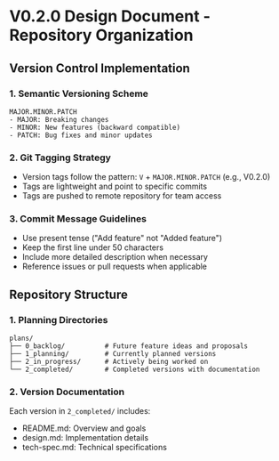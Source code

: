# V0.2.0 Design Document - Repository Organization

## Version Control Implementation

### 1. Semantic Versioning Scheme
```
MAJOR.MINOR.PATCH
- MAJOR: Breaking changes
- MINOR: New features (backward compatible)
- PATCH: Bug fixes and minor updates
```

### 2. Git Tagging Strategy
- Version tags follow the pattern: `V` + `MAJOR.MINOR.PATCH` (e.g., V0.2.0)
- Tags are lightweight and point to specific commits
- Tags are pushed to remote repository for team access

### 3. Commit Message Guidelines
- Use present tense ("Add feature" not "Added feature")
- Keep the first line under 50 characters
- Include more detailed description when necessary
- Reference issues or pull requests when applicable

## Repository Structure

### 1. Planning Directories
```
plans/
├── 0_backlog/          # Future feature ideas and proposals
├── 1_planning/         # Currently planned versions
├── 2_in_progress/      # Actively being worked on
└── 2_completed/        # Completed versions with documentation
```

### 2. Version Documentation
Each version in `2_completed/` includes:
- README.md: Overview and goals
- design.md: Implementation details
- tech-spec.md: Technical specifications
